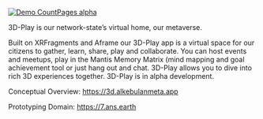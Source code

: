 [![Demo CountPages alpha](https://share.gifyoutube.com/KzB6Gb.gif)](https://www.youtube.com/watch?v=ek1j272iAmc)

3D-Play is our network-state’s virtual home, our metaverse.

Built on XRFragments and Aframe our 3D-Play app is a virtual space for our citizens to gather, learn, share, play and collaborate. You can host events and meetups, play in the Mantis Memory Matrix (mind mapping and goal achievement tool or just hang out and chat. 3D-Play allows you to dive into rich 3D experiences together. 3D-Play is in alpha development.

Conceptual Overview:
https://3d.alkebulanmeta.app

Prototyping Domain:
https://7.ans.earth

